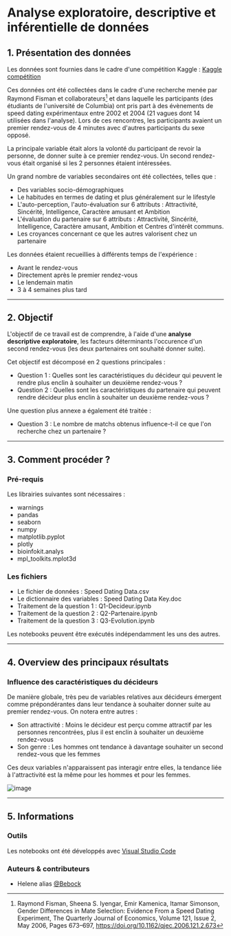# Analyse exploratoire, descriptive et inférentielle de données

## 1. Présentation des données

Les données sont fournies dans le cadre d'une compétition Kaggle :
[Kaggle compétition](https://www.kaggle.com/datasets/annavictoria/speed-dating-experiment)

Ces données ont été collectées dans le cadre d'une recherche menée par Raymond Fisman et collaborateurs[^1] et dans laquelle les participants (des étudiants de l'université de Columbia) ont pris part à des évènements de speed dating expérimentaux entre 2002 et 2004 (21 vagues dont 14 utilisées dans l'analyse). Lors de ces rencontres, les participants avaient un premier rendez-vous de 4 minutes avec d'autres participants du sexe opposé. 

La principale variable était alors la volonté du participant de revoir la personne, de donner suite à ce premier rendez-vous. Un second rendez-vous était organisé si les 2 personnes étaient intéressées. 

Un grand nombre de variables secondaires ont été collectées, telles que : 

  * Des variables socio-démographiques
  * Le habitudes en termes de dating et plus généralement sur le lifestyle
  * L'auto-perception, l'auto-évaluation sur 6 attributs : Attractivité, Sincérité, Intelligence, Caractère amusant et Ambition
  * L'évaluation du partenaire sur 6 attributs : Attractivité, Sincérité, Intelligence, Caractère amusant, Ambition et Centres d'intérêt communs. 
  * Les croyances concernant ce que les autres valorisent chez un partenaire 

Les données étaient recueillies à différents temps de l'expérience : 

  * Avant le rendez-vous
  * Directement après le premier rendez-vous
  * Le lendemain matin 
  * 3 à 4 semaines plus tard

----

## 2. Objectif

L'objectif de ce travail est de comprendre, à l'aide d'une **analyse descriptive exploratoire**, les facteurs déterminants l'occurence d'un second rendez-vous (les deux partenaires ont souhaité donner suite).  

Cet objectif est décomposé en 2 questions principales : 

  * Question 1 : Quelles sont les caractéristiques du décideur qui peuvent le rendre plus enclin à souhaiter un deuxième rendez-vous ?
  * Question 2 : Quelles sont les caractéristiques du partenaire qui peuvent rendre décideur plus enclin à souhaiter un deuxième rendez-vous ?

Une question plus annexe a également été traitée : 

  * Question 3 : Le nombre de matchs obtenus influence-t-il ce que l'on recherche chez un partenaire ? 
 
----

## 3. Comment procéder ?

### Pré-requis

Les librairies suivantes sont nécessaires : 
  * warnings
  * pandas 
  * seaborn 
  * numpy 
  * matplotlib.pyplot 
  * plotly
  * bioinfokit.analys 
  * mpl_toolkits.mplot3d 

### Les fichiers

  * Le fichier de données : Speed Dating Data.csv
  * Le dictionnaire des variables : Speed Dating Data Key.doc
  * Traitement de la question 1 : Q1-Decideur.ipynb
  * Traitement de la question 2 : Q2-Partenaire.ipynb
  * Traitement de la question 3 : Q3-Evolution.ipynb

Les notebooks peuvent être exécutés indépendamment les uns des autres. 

----

## 4. Overview des principaux résultats

### Influence des caractéristiques du décideurs

De manière globale, très peu de variables relatives aux décideurs émergent comme prépondérantes dans leur tendance à souhaiter donner suite au premier rendez-vous. On notera entre autres :
  * Son attractivité : Moins le décideur est perçu comme attractif par les personnes rencontrées, plus il est enclin à souhaiter un deuxième rendez-vous
  * Son genre : Les hommes ont tendance à davantage souhaiter un second rendez-vous que les femmes

Ces deux variables n'apparaissent pas interagir entre elles, la tendance liée à l'attractivité est la même pour les hommes et pour les femmes. 

![image](https://user-images.githubusercontent.com/38078432/185758122-c2611c8f-32ac-4269-a445-61077afe82ac.png)

----

## 5. Informations

### Outils

Les notebooks ont été développés avec [Visual Studio Code](https://code.visualstudio.com/)

### Auteurs & contributeurs

  * Helene alias [@Bebock](https://github.com/Bebock)



[^1]: Raymond Fisman, Sheena S. Iyengar, Emir Kamenica, Itamar Simonson, Gender Differences in Mate Selection: Evidence From a Speed Dating Experiment, The Quarterly Journal of Economics, Volume 121, Issue 2, May 2006, Pages 673–697, https://doi.org/10.1162/qjec.2006.121.2.673
